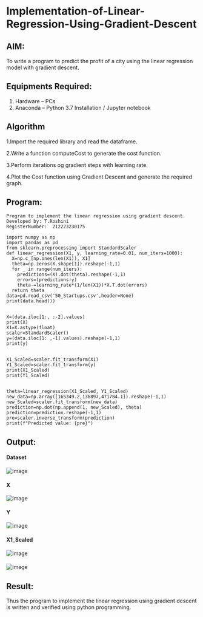 # Implementation-of-Linear-Regression-Using-Gradient-Descent

## AIM:
To write a program to predict the profit of a city using the linear regression model with gradient descent.

## Equipments Required:
1. Hardware – PCs
2. Anaconda – Python 3.7 Installation / Jupyter notebook

## Algorithm

1.Import the required library and read the dataframe. 

2.Write a function computeCost to generate the cost function.

3.Perform iterations og gradient steps with learning rate. 

4.Plot the Cost function using Gradient Descent and generate the required graph. 

## Program:
```
Program to implement the linear regression using gradient descent.
Developed by: T.Roshini
RegisterNumber:  212223230175

import numpy as np
import pandas as pd
from sklearn.preprocessing import StandardScaler
def linear_regression(X1, y, learning_rate=0.01, num_iters=1000):
  X=np.c_[np.ones(len(X1)), X1]
  theta=np.zeros(X.shape[1]).reshape(-1,1)
  for _ in range(num_iters):
    predictions=(X).dot(theta).reshape(-1,1)
    errors=(predictions-y)
    theta-=learning_rate*(1/len(X1))*X.T.dot(errors)
  return theta
data=pd.read_csv('50_Startups.csv',header=None)
print(data.head())


X=(data.iloc[1:, :-2].values)
print(X)
X1=X.astype(float)
scaler=StandardScaler()
y=(data.iloc[1: ,-1].values).reshape(-1,1)
print(y)


X1_Scaled=scaler.fit_transform(X1)
Y1_Scaled=scaler.fit_transform(y)
print(X1_Scaled)
print(Y1_Scaled)


theta=linear_regression(X1_Scaled, Y1_Scaled)
new_data=np.array([165349.2,136897,471784.1]).reshape(-1,1)
new_Scaled=scaler.fit_transform(new_data)
prediction=np.dot(np.append(1, new_Scaled), theta)
prediction=prediction.reshape(-1,1)
pre=scaler.inverse_transform(prediction)
print(f"Predicted value: {pre}")
```

## Output:

#### Dataset
![image](https://github.com/user-attachments/assets/ad48d1d5-a1a8-41a5-b4f3-c6613ce088e2)

#### X
![image](https://github.com/user-attachments/assets/8fd46ea2-79e3-48a6-9d98-0ef67c7c7e32)

#### Y
![image](https://github.com/user-attachments/assets/b4286698-cbd8-4925-b33b-61192178cb6b)

#### X1_Scaled
![image](https://github.com/user-attachments/assets/6522a8da-3eea-4f15-9961-c65aadcc5853)

#### 
![image](https://github.com/user-attachments/assets/c3b159b8-3ac9-4922-a7b4-8c3742d4c055)

## Result:
Thus the program to implement the linear regression using gradient descent is written and verified using python programming.
